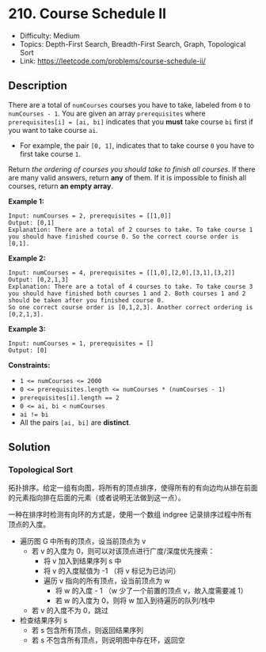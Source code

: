 # 210. Course Schedule II

- Difficulty: Medium
- Topics: Depth-First Search, Breadth-First Search, Graph, Topological Sort
- Link: https://leetcode.com/problems/course-schedule-ii/

## Description

There are a total of `numCourses` courses you have to take, labeled from `0` to `numCourses - 1`. You are given an array `prerequisites` where `prerequisites[i] = [ai, bi]` indicates that you **must** take course `bi` first if you want to take course `ai`.

- For example, the pair `[0, 1]`, indicates that to take course `0` you have to first take course `1`.

Return _the ordering of courses you should take to finish all courses_. If there are many valid answers, return **any** of them. If it is impossible to finish all courses, return **an empty array**.

**Example 1:**

```
Input: numCourses = 2, prerequisites = [[1,0]]
Output: [0,1]
Explanation: There are a total of 2 courses to take. To take course 1 you should have finished course 0. So the correct course order is [0,1].
```

**Example 2:**

```
Input: numCourses = 4, prerequisites = [[1,0],[2,0],[3,1],[3,2]]
Output: [0,2,1,3]
Explanation: There are a total of 4 courses to take. To take course 3 you should have finished both courses 1 and 2. Both courses 1 and 2 should be taken after you finished course 0.
So one correct course order is [0,1,2,3]. Another correct ordering is [0,2,1,3].
```

**Example 3:**

```
Input: numCourses = 1, prerequisites = []
Output: [0]
```

**Constraints:**

- `1 <= numCourses <= 2000`
- `0 <= prerequisites.length <= numCourses * (numCourses - 1)`
- `prerequisites[i].length == 2`
- `0 <= ai, bi < numCourses`
- `ai != bi`
- All the pairs `[ai, bi]` are **distinct**.

## Solution

### Topological Sort

拓扑排序。给定一组有向图，将所有的顶点排序，使得所有的有向边均从排在前面的元素指向排在后面的元素（或者说明无法做到这一点）。

一种在排序时检测有向环的方式是，使用一个数组 indgree 记录排序过程中所有顶点的入度。

- 遍历图 G 中所有的顶点，设当前顶点为 v
  - 若 v 的入度为 0，则可以对该顶点进行广度/深度优先搜索：
    - 将 v 加入到结果序列 s 中
    - 将 v 的入度赋值为 -1 （将 v 标记为已访问）
    - 遍历 v 指向的所有顶点，设当前顶点为 w
      - 将 w 的入度 - 1 （w 少了一个前置的顶点 v，故入度需要减 1）
      - 若 w 的入度为 0，则将 w 加入到待遍历的队列/栈中
  - 若 v 的入度不为 0，跳过
- 检查结果序列 s
  - 若 s 包含所有顶点，则返回结果序列
  - 若 s 不包含所有顶点，则说明图中存在环，返回空
